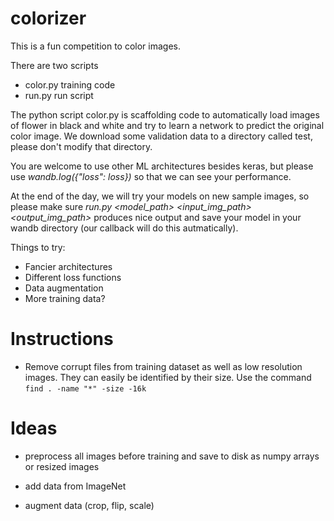 # colorizer

This is a fun competition to color images.  

There are two scripts
- color.py training code
- run.py run script

The python script color.py is scaffolding code to automatically load images of flower in black and white and try to learn a network to predict the original color image.  We download some validation data to a directory called test, please don't modify that directory. 

You are welcome to use other ML architectures besides keras, but please use *wandb.log({"loss": loss})* so that we can see your performance.

At the end of the day, we will try your models on new sample images, so please make sure *run.py <model_path> <input_img_path> <output_img_path>* produces nice output and save your model in your wandb directory (our callback will do this autmatically).

Things to try:

- Fancier architectures
- Different loss functions
- Data augmentation
- More training data?

# Instructions

- Remove corrupt files from training dataset as well as low resolution images. They can easily be identified by their size. Use the command `find . -name "*" -size -16k`

# Ideas

- preprocess all images before training and save to disk as numpy arrays or resized images

- add data from ImageNet

- augment data (crop, flip, scale)